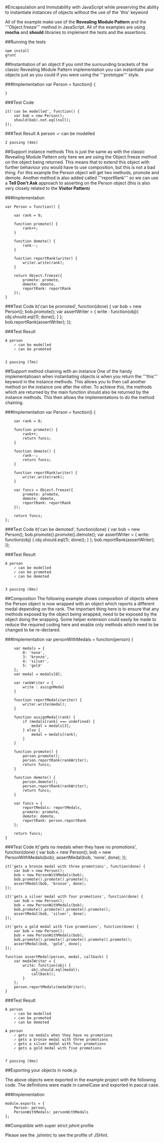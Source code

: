 #Encapsulation and Immutability with JavaScript while preserving the ability to instantiate instances of objects without the use of the 'this' keyword

All of the example make use of the **Revealing Module Pattern** and the '''Object.freeze''' method in JavaScript.  All of the examples are using **mocha** and **should** libraries to implement the tests and the assertions.

##Running the tests

    npm install
    grunt

##Instantiation of an object
If you omit the surrounding brackets of the classic Revealing Module Pattern implementation you can instantiate your objects just as you could if you were using the '''prototype''' style.

###Implementation
    var Person = function() {
        
    }

###Test Code

    it('can be modelled', function() {
        var bob = new Person();
        should(bob).not.eql(null);
    });

###Test Result
    A person
        ✓ can be modelled 

    2 passing (4ms)

##Support instance methods
This is just the same as with the classic Revealing Module Pattern only here we are using the Object.freeze method on the object being returned.  This means that to extend this object with further behaviour you would have to use composition, but this is not a bad thing.  For this example the Person object will get two methods, promote and demote.  Another method is also added called '''reportRank''' so we can use a **Tell Don't Ask** approach to asserting on the Person object (this is also very closely related to the **Visitor Pattern**)

###Implementation

    var Person = function() {

        var rank = 0;

        function promote() {
            rank++;
        }

        function demote() {
            rank--;
        }

        function reportRank(writer) {
            writer.write(rank);
        }

        return Object.freeze({
            promote: promote,
            demote: demote,
            reportRank: reportRank
        });
    }

###Test Code
    it('can be promoted', function(done) {
        var bob = new Person();
        bob.promote();
        var assertWriter = {
            write : function(obj){
                obj.should.eql(1);
                done();
            }
        };  
        bob.reportRank(assertWriter);
    });

###Test Result

    A person
        ✓ can be modelled 
        ✓ can be promoted 


    2 passing (7ms)

##Support method chaining with an instance
One of the handy implementatioasn when instantiating objects is when you return the '''this''' keyword in the instance methods.  This allows you to then call another method on the instance one after the other.  To achieve this, the methods which are returned by the main function should also be returned by the instance methods.  This then allows the implementations to do the method chaining.

###Implementation
    var Person = function() {

        var rank = 0;

        function promote() {
            rank++;
            return funcs;
        }

        function demote() {
            rank--;
            return funcs;
        }

        function reportRank(writer) {
            writer.write(rank);
        }

        var funcs = Object.freeze({
            promote: promote,
            demote: demote,
            reportRank: reportRank
        });

        return funcs;
    };

###Test Code
    it('can be demoted', function(done) {
        var bob = new Person();
        bob.promote().promote().demote();
        var assertWriter = {
            write: function(obj) {
                obj.should.eql(1);
                done();
            }
        };
        bob.reportRank(assertWriter);
    });

###Test Result

    A person
        ✓ can be modelled 
        ✓ can be promoted 
        ✓ can be demoted 


    3 passing (8ms)

##Composition
The following example shows composition of objects where the Person object is now wrapped with an object which reports a different medal depending on the rank.  The important thing here is to ensure that any methods exposed by the object being wrapped, need to be exposed by the object doing the wrapping.  Some helper extension could easily be made to reduce the required coding here and enable only methods which need to be changed to be re-declared.


###Implementation
    var personWithMedals = function(person) {

        var medals = {
            0: 'none',
            3: 'bronze',
            4: 'silver',
            5: 'gold'
        };
        var medal = medals[0];

        var rankWriter = {
            write : assignMedal
        }

        function reportMedals(writer) {
            writer.write(medal);
        }

        function assignMedal(rank) {
            if (medals[rank] === undefined) {
                medal = medals[3];
            } else {
                medal = medals[rank];
            }
        }

        function promote() {
            person.promote();
            person.reportRank(rankWriter);
            return funcs;
        }

        function demote() {
            person.demote();
            person.reportRank(rankWriter);
            return funcs;
        }

        var funcs = {
            reportMedals: reportMedals,
            promote: promote,
            demote: demote,
            reportRank: person.reportRank
        };

        return funcs;
    }

###Test Code
    it('gets no medals when they have no promotions', function(done) {
        var bob = new Person();
        bob = new PersonWithMedals(bob);
        assertMedal(bob, 'none', done);
    });

    it('gets a bronze medal with three promotions', function(done) {
        var bob = new Person();
        bob = new PersonWithMedals(bob);
        bob.promote().promote().promote();
        assertMedal(bob, 'bronze', done);
    });

    it('gets a silver medal with four promotions', function(done) {
        var bob = new Person();
        bob = new PersonWithMedals(bob);
        bob.promote().promote().promote().promote();
        assertMedal(bob, 'silver', done);
    });

    it('gets a gold medal with five promotions', function(done) {
        var bob = new Person();
        bob = new PersonWithMedals(bob);
        bob.promote().promote().promote().promote().promote();
        assertMedal(bob, 'gold', done);
    });

    function assertMedal(person, medal, callback) {
        var medalWriter = {
            write: function(obj) {
                obj.should.eql(medal);
                callback();
            }
        };
        person.reportMedals(medalWriter);
    }

###Test Result

    A person
        ✓ can be modelled 
        ✓ can be promoted 
        ✓ can be demoted 

    A person
        ✓ gets no medals when they have no promotions 
        ✓ gets a bronze medal with three promotions 
        ✓ gets a silver medal with four promotions 
        ✓ gets a gold medal with five promotions 


    7 passing (9ms)

##Exporting your objects in node.js

The above objects were exported in the example project with the following code.  The definitions were made in camelCase and exported in pascal case.

###Implementation

    module.exports = {
        Person: person,
        PersonWithMedals: personWithMedals
    };

##Compatible with super strict jshint profile

Please see the .jshintrc to see the profile of JSHint.
